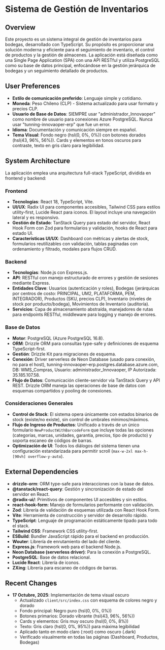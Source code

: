 # Sistema de Gestión de Inventarios

## Overview

Este proyecto es un sistema integral de gestión de inventarios para bodegas, desarrollado con TypeScript. Su propósito es proporcionar una solución moderna y eficiente para el seguimiento de inventario, el control de productos y la gestión de almacenes. La aplicación está diseñada como una Single Page Application (SPA) con una API RESTful y utiliza PostgreSQL como su base de datos principal, enfocándose en la gestión jerárquica de bodegas y un seguimiento detallado de productos.

## User Preferences

*   **Estilo de comunicación preferido**: Lenguaje simple y cotidiano.
*   **Moneda**: Peso Chileno (CLP) - Sistema actualizado para usar formato y precios CLP.
*   **Usuario de Base de Datos**: SIEMPRE usar "administrador_Innovaoper" como nombre de usuario para conexiones Azure PostgreSQL. Nunca usar "tunning-innovaoper-erp" que fue un error.
*   **Idioma**: Documentación y comunicación siempre en español.
*   **Tema Visual**: Fondo negro (hsl(0, 0%, 0%)) con botones dorados (hsl(43, 96%, 56%)). Cards y elementos en tonos oscuros para contraste, texto en gris claro para legibilidad.

## System Architecture

La aplicación emplea una arquitectura full-stack TypeScript, dividida en frontend y backend:

### Frontend
- **Tecnologías**: React 18, TypeScript, Vite.
- **UI/UX**: Radix UI para componentes accesibles, Tailwind CSS para estilos utility-first, Lucide React para iconos. El layout incluye una navegación lateral y es responsivo.
- **Gestión de Estado**: TanStack Query para estado del servidor, React Hook Form con Zod para formularios y validación, hooks de React para estado UI.
- **Características UI/UX**: Dashboard con métricas y alertas de stock, formularios reutilizables con validación, tablas paginadas con ordenamiento y filtrado, modales para flujos CRUD.

### Backend
- **Tecnologías**: Node.js con Express.js.
- **API**: RESTful con manejo estructurado de errores y gestión de sesiones mediante Express.
- **Entidades Clave**: Usuarios (autenticación y roles), Bodegas (jerárquicas por centros de costo: PRINCIPAL, UM2, PLATAFORMA, PEM, INTEGRADOR), Productos (SKU, precios CLP), Inventario (niveles de stock por producto/bodega), Movimientos de Inventario (auditoría).
- **Servicios**: Capa de almacenamiento abstraída, manejadores de rutas para endpoints RESTful, middleware para logging y manejo de errores.

### Base de Datos
- **Motor**: PostgreSQL (Azure PostgreSQL 16.8).
- **ORM**: Drizzle ORM para consultas type-safe y definiciones de esquema TypeScript-first.
- **Gestión**: Drizzle Kit para migraciones de esquema.
- **Conexión**: Driver serverless de Neon Database (usado para conexión, no para el host), tunning-innovaoper-erp.postgres.database.azure.com, DB: WMS_Compras, Usuario: administrador_Innovaoper, IP Autorizada: 35.185.107.58.
- **Flujo de Datos**: Comunicación cliente-servidor vía TanStack Query y API REST. Drizzle ORM maneja las operaciones de base de datos con esquemas compartidos y pooling de conexiones.

### Consideraciones Generales
- **Control de Stock**: El sistema opera únicamente con estados binarios de stock (existe/no existe), sin control de umbrales mínimos/máximos.
- **Flujo de Ingreso de Productos**: Unificado a través de un único formulario `NewProductWithBarcodeForm` que incluye todas las opciones (categorías, marcas, unidades, garantía, precios, tipo de producto) y soporta escaneo de códigos de barras.
- **Optimización de UI**: Todos los diálogos del sistema tienen una configuración estandarizada para permitir scroll (`max-w-2xl max-h-[90vh] overflow-y-auto`).

## External Dependencies

*   **drizzle-orm**: ORM type-safe para interacciones con la base de datos.
*   **@tanstack/react-query**: Gestión y sincronización de estado del servidor en React.
*   **@radix-ui/**: Primitivos de componentes UI accesibles y sin estilos.
*   **react-hook-form**: Manejo de formularios performante con validación.
*   **Zod**: Librería de validación de esquemas utilizada con React Hook Form.
*   **Vite**: Herramienta de construcción y servidor de desarrollo rápido.
*   **TypeScript**: Lenguaje de programación estáticamente tipado para todo el stack.
*   **Tailwind CSS**: Framework CSS utility-first.
*   **ESBuild**: Bundler JavaScript rápido para el backend en producción.
*   **Wouter**: Librería de enrutamiento del lado del cliente.
*   **Express.js**: Framework web para el backend Node.js.
*   **Neon Database (serverless driver)**: Para la conexión a PostgreSQL.
*   **PostgreSQL**: Base de datos relacional.
*   **Lucide React**: Librería de iconos.
*   **ZXing**: Librería para escaneo de códigos de barras.

## Recent Changes

- **17 Octubre, 2025**: Implementación de tema visual oscuro
  * Actualizado `client/src/index.css` con esquema de colores negro y dorado
  * Fondo principal: Negro puro (hsl(0, 0%, 0%))
  * Botones primarios: Dorado vibrante (hsl(43, 96%, 56%))
  * Cards y elementos: Gris muy oscuro (hsl(0, 0%, 8%))
  * Texto: Gris claro (hsl(0, 0%, 95%)) para máxima legibilidad
  * Aplicado tanto en modo claro (:root) como oscuro (.dark)
  * Verificado visualmente en todas las páginas (Dashboard, Productos, Bodegas)
```